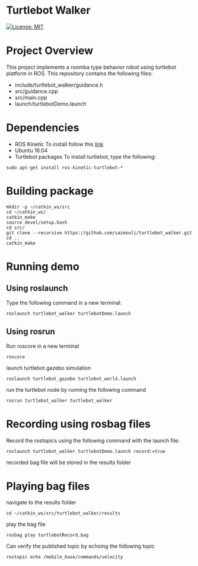 # Turtlebot Walker
[![License: MIT](https://img.shields.io/badge/License-MIT-yellow.svg)](https://opensource.org/licenses/MIT)

# Project Overview
This project implements a roomba type behavior robot using turtlebot platform in ROS. This repository contains the following files: 
- include/turtlebot_walker/guidance.h
- src/guidance.cpp
- src/main.cpp
- launch/turtlebotDemo.launch

# Dependencies 
- ROS Kinetic 
To install follow this [link](http://wiki.ros.org/kinetic/Installation)
- Ubuntu 16.04
- Turtlebot packages 
To install turtlebot, type the following:
```
sudo apt-get install ros-kinetic-turtlebot-*
```

# Building package 
```
mkdir -p ~/catkin_ws/src
cd ~/catkin_ws/
catkin_make
source devel/setup.bash
cd src/
git clone --recursive https://github.com/saimouli/turtlebot_walker.git
cd ..
catkin_make
```

# Running demo 
## Using roslaunch 
Type the following command in a new terminal:
```
roslaunch turtlebot_walker turtlebotDemo.launch
```

## Using rosrun 
Run roscore in a new terminal 
```
roscore
```
launch turtlebot gazebo simulation 
```
roslaunch turtlebot_gazebo turtlebot_world.launch
```
run the turtlebot node by running the following command 
```
rosrun turtlebot_walker turtlebot_walker 
```

# Recording using rosbag files 
Record the rostopics using the following command with the launch file: 
```
roslaunch turtlebot_walker turtlebotDemo.launch record:=true
```
recorded bag file will be stored in the results folder 

# Playing bag files 
navigate to the results folder 
```
cd ~/catkin_ws/src/turtlebot_walker/results 
```
play the bag file 
```
rosbag play turtlebotRecord.bag
```
Can verify the published topic by echoing the following topic 
```
rostopic echo /mobile_base/commands/velocity
```

